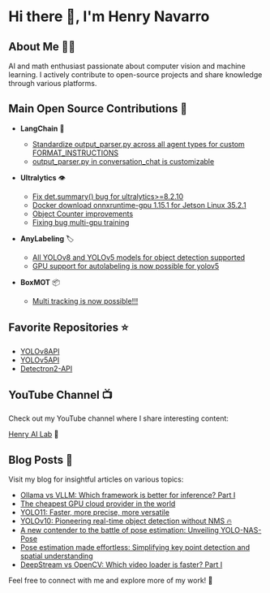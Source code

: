 # Hi there 👋, I'm Henry Navarro

## About Me 🧑‍💻
AI and math enthusiast passionate about computer vision and machine learning. I actively contribute to open-source projects and share knowledge through various platforms.

## Main Open Source Contributions 🚀

- **LangChain** 🦜
  - [Standardize output_parser.py across all agent types for custom FORMAT_INSTRUCTIONS](https://github.com/langchain-ai/langchain/pull/17168)
  - [output_parser.py in conversation_chat is customizable](https://github.com/langchain-ai/langchain/pull/16945)

- **Ultralytics** 👁️
  - [Fix det.summary() bug for ultralytics>=8.2.10](https://github.com/ultralytics/ultralytics/pull/13024)
  - [Docker download onnxruntime-gpu 1.15.1 for Jetson Linux 35.2.1](https://github.com/ultralytics/ultralytics/pull/10389)
  - [Object Counter improvements](https://github.com/ultralytics/ultralytics/pull/8648)
  - [Fixing bug multi-gpu training](https://github.com/ultralytics/yolov5/pull/6299)

- **AnyLabeling** 🏷️
  - [All YOLOv8 and YOLOv5 models for object detection supported](https://github.com/vietanhdev/anylabeling/pull/18)
  - [GPU support for autolabeling is now possible for yolov5](https://github.com/vietanhdev/anylabeling/pull/4)

- **BoxMOT** 📦
  - [Multi tracking is now possible!!!](https://github.com/mikel-brostrom/boxmot/pull/284)

## Favorite Repositories ⭐

- [YOLOv8API](https://github.com/hdnh2006/YOLOv8API)
- [YOLOv5API](https://github.com/hdnh2006/YOLOv5API)
- [Detectron2-API](https://github.com/hdnh2006/detectron2-api)

## YouTube Channel 📺

Check out my YouTube channel where I share interesting content:

[Henry AI Lab](https://www.youtube.com/@HenryAILab) 🎥

## Blog Posts 📝

Visit my blog for insightful articles on various topics:

- [Ollama vs VLLM: Which framework is better for inference? Part I](https://henrynavarro.org/ollama-vs-vllm-which-framework-is-better-for-inference-part-i-d8211d7248d2)
- [The cheapest GPU cloud provider in the world](https://henrynavarro.org/this-is-the-cheapest-gpu-cloud-provider-in-the-world-78c372763f32)
- [YOLO11: Faster, more precise, more versatile](https://henrynavarro.org/yolo11-faster-more-precise-more-versatile-6ea90e3180e9)
- [YOLOv10: Pioneering real-time object detection without NMS 🔥](https://henrynavarro.org/yolov10-pioneering-real-time-object-detection-without-nms-%EF%B8%8F-7afac7815c9a)
- [A new contender to the battle of pose estimation: Unveiling YOLO-NAS-Pose](https://henrynavarro.org/a-new-contender-to-the-battle-of-pose-estimation-unveiling-yolo-nas-pose-14cc483460dc)
- [Pose estimation made effortless: Simplifying key point detection and spatial understanding](https://henrynavarro.org/pose-estimation-made-effortless-simplifying-key-point-detection-and-spatial-understanding-c0263ed030e4)
- [DeepStream vs OpenCV: Which video loader is faster? Part I](https://henrynavarro.org/deepstream-vs-opencv-which-video-loader-is-faster-part-i-c8f1155ad84b)

Feel free to connect with me and explore more of my work! 🌟
